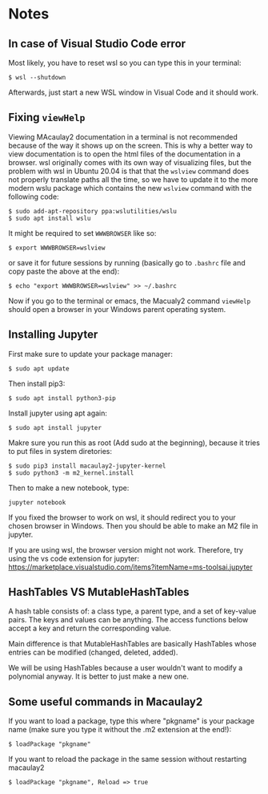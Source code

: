 # Notes

## In case of Visual Studio Code error
Most likely, you have to reset wsl so you can type this in your terminal:
```
$ wsl --shutdown

```
Afterwards, just start a new WSL window in Visual Code and it should work. 

## Fixing `viewHelp`
Viewing MAcaulay2 documentation in a terminal is not recommended because of the way it shows up on the screen. This is why a better way to view documentation is to open the html files of the documentation in a browser. wsl originally comes with its own way of visualizing files, but the problem with wsl in Ubuntu 20.04 is that that the `wslview` command does not properly translate paths all the time, so we have to update it to the more modern wslu package which contains the new `wslview` command with the following code:

```
$ sudo add-apt-repository ppa:wslutilities/wslu
$ sudo apt install wslu
```

It might be required to set `WWWBROWSER` like so:
```
$ export WWWBROWSER=wslview
``` 

or save it for future sessions by running (basically go to `.bashrc` file and copy paste the above at the end):

```
$ echo "export WWWBROWSER=wslview" >> ~/.bashrc
```

Now if you go to the terminal or emacs, the Macualy2 command `viewHelp` should open a browser in your Windows parent operating system.

## Installing Jupyter
First make sure to update your package manager:
```
$ sudo apt update
```

Then install pip3:
```
$ sudo apt install python3-pip
```
Install jupyter using apt again:

```
$ sudo apt install jupyter
```

Makre sure you run this as root (Add sudo at the beginning), because it tries to put files in system diretories:
```
$ sudo pip3 install macaulay2-jupyter-kernel
$ sudo python3 -m m2_kernel.install
```

Then to make a new notebook, type: 
```
jupyter notebook
```
If you fixed the browser to work on wsl, it should redirect you to your chosen browser in Windows. Then you should be able to make an M2 file in jupyter. 

If you are using wsl, the browser version might not work. Therefore, try using the vs code extension for jupyter: 
https://marketplace.visualstudio.com/items?itemName=ms-toolsai.jupyter

## HashTables VS MutableHashTables
A hash table consists of: a class type, a parent type, and a set of key-value pairs. The keys and values can be anything. The access functions below accept a key and return the corresponding value.

Main difference is that MutableHashTables are basically HashTables whose entries can be modified (changed, deleted, added).

We will be using HashTables because a user wouldn't want to modify a polynomial anyway. It is better to just make a new one. 

## Some useful commands in Macaulay2
If you want to load a package, type this where "pkgname" is your package name (make sure you type it without the .m2 extension at the end!):

`
$ loadPackage "pkgname"
`

If you want to reload the package in the same session without restarting macaulay2

`
$ loadPackage "pkgname", Reload => true
`



